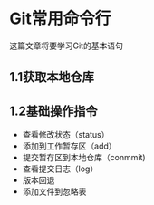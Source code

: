 # Git常用命令行
这篇文章将要学习Git的基本语句 

## 1.1获取本地仓库
## 1.2基础操作指令
 * 查看修改状态（status）
 * 添加到工作暂存区（add）
 * 提交暂存区到本地仓库（conmmit)  
 * 查看提交日志（log）
 * 版本回退
 * 添加文件到忽略表
 
